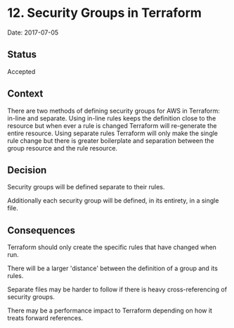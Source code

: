 # 12. Security Groups in Terraform

Date: 2017-07-05

## Status

Accepted

## Context

There are two methods of defining security groups for AWS in Terraform: in-line and separate. Using in-line rules keeps the definition close to the resource but when ever a rule is changed Terraform will re-generate the entire resource. Using separate rules Terraform will only make the single rule change but there is greater boilerplate and separation between the group resource and the rule resource.

## Decision

Security groups will be defined separate to their rules.

Additionally each security group will be defined, in its entirety, in a single file.

## Consequences

Terraform should only create the specific rules that have changed when run.

There will be a larger 'distance' between the definition of a group and its rules.

Separate files may be harder to follow if there is heavy cross-referencing of security groups.

There may be a performance impact to Terraform depending on how it treats forward references.


